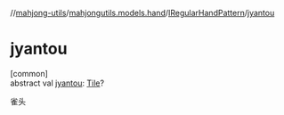 //[mahjong-utils](../../../index.md)/[mahjongutils.models.hand](../index.md)/[IRegularHandPattern](index.md)/[jyantou](jyantou.md)

# jyantou

[common]\
abstract val [jyantou](jyantou.md): [Tile](../../mahjongutils.models/-tile/index.md)?

雀头
